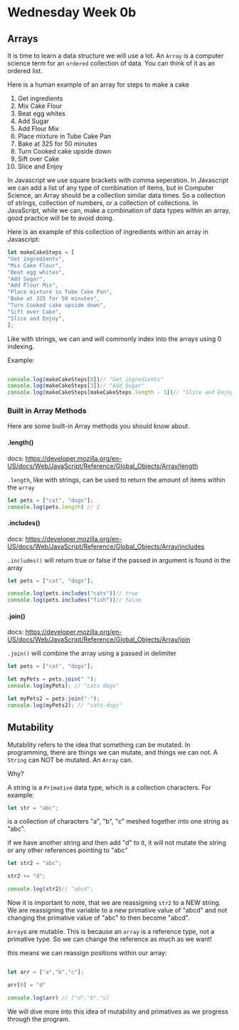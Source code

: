 # Wednesday Week 0b

## Arrays

It is time to learn a data structure we will use a lot. An `Array` is a computer science term for an `ordered` collection of data. You can think of it as an ordered list.

Here is a human example of an array for steps to make a cake

1. Get ingredients
2. Mix Cake Flour
3. Beat egg whites
4. Add Sugar
5. Add Flour Mix
6. Place mixture in Tube Cake Pan
7. Bake at 325 for 50 minutes
8. Turn Cooked cake upside down
9. Sift over Cake
10. Slice and Enjoy

In Javascript we use square brackets with comma seperation. In Javascript we can add a list of any type of combination of items, but in Computer Science, an Array should be a collection similar data times. So a collection of strings, collection of numbers, or a collection of collections. In JavaScript, while we can, make a combination of data types within an array, good practice will be to avoid doing.


Here is an example of this collection of ingredients within an array in Javascript:

```js
let makeCakeSteps = [
"Get ingredients",
"Mix Cake Flour",
"Beat egg whites",
"Add Sugar",
"Add Flour Mix",
"Place mixture in Tube Cake Pan",
"Bake at 325 for 50 minutes",
"Turn Cooked cake upside down",
"Sift over Cake",
"Slice and Enjoy",
];

```


Like with strings, we can and will commonly index into the arrays using 0 indexing.

Example:

```js

console.log(makeCakeSteps[0])// "Get ingredients"
console.log(makeCakeSteps[3])// "Add Sugar"
console.log(makeCakeSteps[makeCakeSteps.length - 1])// "Slice and Enjoy"


```



### Built in Array Methods

Here are some built-in Array methods you should know about.



#### .length()

docs: https://developer.mozilla.org/en-US/docs/Web/JavaScript/Reference/Global_Objects/Array/length

`.length`, like with strings, can be used to return the amount of items within the `array`

```js
let pets = ["cat", "dogs"];
console.log(pets.length) // 2

```

#### .includes()

docs: https://developer.mozilla.org/en-US/docs/Web/JavaScript/Reference/Global_Objects/Array/includes

`.includes()` will return true or false if the passed in argument is found in the array

```js
let pets = ["cat", "dogs"];

console.log(pets.includes("cats"))// true
console.log(pets.includes("fish"))// false


```

#### .join()

docs: https://developer.mozilla.org/en-US/docs/Web/JavaScript/Reference/Global_Objects/Array/join

`.join()` will combine the array using a passed in delimiter

```js
let pets = ["cat", "dogs"];

let myPets = pets.join(" ");
console.log(myPets); // "cats dogs"

let myPets2 = pets.join("-");
console.log(myPets2); // "cats-dogs"


```




## Mutability

Mutability refers to the idea that something can be mutated. In programming, there are things we can mutate, and things we can not. A `String` can NOT be mutated. An `Array` can.

Why?

A string is a `Primative` data type, which is a collection characters. For example:

```js
let str = "abc";
```

is a collection of characters "a", "b", "c" meshed together into one string as "abc".

if we have another string and then add "d" to it, it will not mutate the string or any other references pointing to "abc"

```js
let str2 = "abc";

str2 += "d";

console.log(str2)// "abcd";
```

Now it is important to note, that we are reassigning `str2` to a NEW string. We are reassigning the variable to a new primative value of "abcd" and not changing the primative value of "abc" to then become "abcd".

`Array`s are mutable. This is because an `array` is a reference type, not a primative type. So we can change the reference as much as we want!

this means we can reassign positions within our array:

```js

let arr = ["a","b","c"];

arr[0] = "d"

console.log(arr) // ["d","b","c]

```

We will dive more into this idea of mutability and primatives as we progress through the program.
